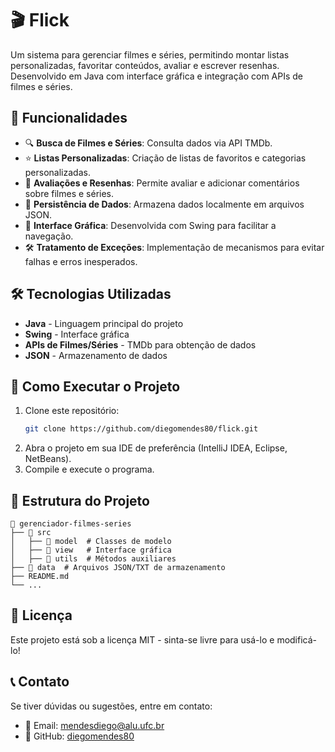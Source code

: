 # 🎬 Flick

Um sistema para gerenciar filmes e séries, permitindo montar listas personalizadas, favoritar conteúdos, avaliar e escrever resenhas. Desenvolvido em Java com interface gráfica e integração com APIs de filmes e séries.

## 📌 Funcionalidades

- 🔍 **Busca de Filmes e Séries**: Consulta dados via API TMDb.
- ⭐ **Listas Personalizadas**: Criação de listas de favoritos e categorias personalizadas.
- 📝 **Avaliações e Resenhas**: Permite avaliar e adicionar comentários sobre filmes e séries.
- 💾 **Persistência de Dados**: Armazena dados localmente em arquivos JSON.
- 🎨 **Interface Gráfica**: Desenvolvida com Swing para facilitar a navegação.
- 🛠 **Tratamento de Exceções**: Implementação de mecanismos para evitar falhas e erros inesperados.


## 🛠 Tecnologias Utilizadas

- **Java** - Linguagem principal do projeto
- **Swing** - Interface gráfica
- **APIs de Filmes/Séries** - TMDb para obtenção de dados
- **JSON** - Armazenamento de dados

## 🚀 Como Executar o Projeto

1. Clone este repositório:
   ```bash
   git clone https://github.com/diegomendes80/flick.git
   ```
2. Abra o projeto em sua IDE de preferência (IntelliJ IDEA, Eclipse, NetBeans).
3. Compile e execute o programa.

## 📂 Estrutura do Projeto

```
📂 gerenciador-filmes-series
├── 📁 src
│   ├── 📂 model  # Classes de modelo
│   ├── 📂 view   # Interface gráfica
│   ├── 📂 utils  # Métodos auxiliares
├── 📂 data  # Arquivos JSON/TXT de armazenamento
├── README.md
└── ...
```

## 📜 Licença

Este projeto está sob a licença MIT - sinta-se livre para usá-lo e modificá-lo!

## 📞 Contato

Se tiver dúvidas ou sugestões, entre em contato:
- 📧 Email: mendesdiego@alu.ufc.br
- 🐙 GitHub: [diegomendes80](https://github.com/diegomendes80)

